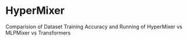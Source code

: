 # HyperMixer
Comparision of Dataset Training Accuracy and Running of HyperMixer vs MLPMixer vs Transformers
